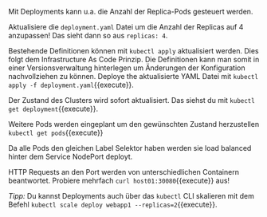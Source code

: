 Mit Deployments kann  u.a. die Anzahl der Replica-Pods gesteuert werden.

Aktualisiere die `deployment.yaml` Datei um die Anzahl der Replicas auf 4 anzupassen!
Das sieht dann so aus `replicas: 4`.

Bestehende Definitionen können mit `kubectl apply` aktualisiert werden. Dies folgt dem Infrastructure As Code Prinzip. Die Definitionen kann man somit in einer Versionsverwaltung hinterlegen um Änderungen der Konfiguration nachvollziehen zu können.
Deploye the aktualisierte YAML Datei mit `kubectl apply -f deployment.yaml`{{execute}}.

Der Zustand des Clusters wird sofort aktualisiert. Das siehst du mit `kubectl get deployment`{{execute}}.

Weitere Pods werden eingeplant um den gewünschten Zustand herzustellen `kubectl get pods`{{execute}}

Da alle Pods den gleichen Label Selektor haben werden sie load balanced hinter dem Service NodePort deployt.

HTTP Requests an den Port werden von unterschiedlichen Containern beantwortet.
Probiere mehrfach `curl host01:30080`{{execute}} aus!

*Tipp:* Du kannst Deployments auch über das `kubectl` CLI skalieren mit dem Befehl `kubectl scale deploy webapp1 --replicas=2`{{execute}}.
